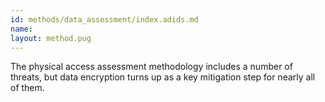 ```yaml
---
id: methods/data_assessment/index.adids.md
name: 
layout: method.pug
---
```

The physical access assessment methodology includes a number of threats, but data encryption turns up as a key mitigation step for nearly all of them.

